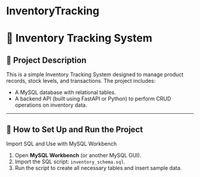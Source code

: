 # InventoryTracking
# 📌 Inventory Tracking System

## 📄 Project Description
This is a simple Inventory Tracking System designed to manage product records, stock levels, and transactions. The project includes:
- A MySQL database with relational tables.
- A backend API (built using FastAPI or Python) to perform CRUD operations on inventory data.

---

## 🚀 How to Set Up and Run the Project

Import SQL and Use with MySQL Workbench
1. Open **MySQL Workbench** (or another MySQL GUI).
2. Import the SQL script: `inventory_schema.sql`.
3. Run the script to create all necessary tables and insert sample data.


